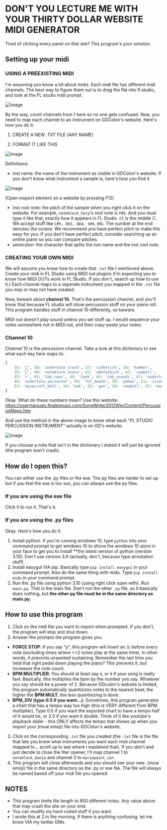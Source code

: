 # DON'T YOU LECTURE ME WITH YOUR THIRTY DOLLAR WEBSITE MIDI GENERATOR
Tired of clicking every panel on that site? This program's your solution.

## Setting up your midi

### USING A PREEXISTING MIDI
I'm assuming you know a bit about midis. Each midi file
has different midi channels. The best way to figure them out
is to drag the file into fl studio, and look at the FL studio midi prompt.

![image](https://user-images.githubusercontent.com/31808925/151501848-020489ef-534b-4a35-8209-070f4ca38e86.png)

By the way, count channels from 1 here so no one gets confused. Now, you need to map each channel to an instrument on GDColon's website. Here's how you do it:

1. CREATE A NEW .TXT FILE (ANY NAME)

2. FORMAT IT LIKE THIS

![image](https://user-images.githubusercontent.com/31808925/151502169-e619bc55-c6c0-4c7a-aa8c-d1dca17a5b7c.png)

Definitions:
* inst name: the name of the instrument as visible in GDColon's website. If you don't know what instrument a sample is, here's how you find it

![image](https://user-images.githubusercontent.com/31808925/151502407-0fcef460-dc00-4978-9b64-48ca56b6d4c4.png)

(Open inspect element on a website by pressing F12)
* inst root note: the pitch of the sample when you right click it on the website. For example, ``noteblock_harp``'s root note is ``F#5``. And you must type it like that, exactly how it appears in FL Studio. ``C5`` is the middle C. We accept stuff like ``C#5, Db5, Ab4, G#4``, etc. The number at the end denotes the octave. We recommend you have perfect pitch to make this easy for you. If you don't have perfect pitch, consider searching up an online piano so you can compare pitches.
* semicolon: the character that splits the inst name and the inst root note.

### CREATING YOUR OWN MIDI
We will assume you know how to create that ``.txt`` file I mentioned above. Create your midi in FL Studio using MIDI out plugins (I'm expecting you to know how MIDI OUTs work in FL Studio. If you don't, search up how to use it.) Each channel maps to a seperate instrument you mapped in the ``.txt`` file you may or may not have created.

Now, beware about **channel 10.** That's the percussion channel, and you'll know that because FL studio will show percussion stuff on your piano roll. This program handles
stuff in channel 10 differently, so beware.

MIDI out doesn't play sound unless you set stuff up. I would sequence your notes somewhere not in MIDI out, and then copy-paste your notes.

### Channel 10
Channel 10 is the percussion channel. Take a look at this dictionary to see what each key here maps to:
```py
{
    35: '🥁', 36: 'undertale_crack', 37: 'sidestick', 38: 'hammer',
    39: '👏', 40: 'noteblock_snare', 41: 'adofaikick', 42: 'cowbell',
    43: '💀', 44: 'tab_rows', 45: 'tonk', 46: 'tab_sounds', 47: 'undertale_hit',
    48: 'undertale_encounter', 49: 'fnf_death', 50: 'yahoo', 51: 'issac_hurt', 52: 'issac_dead',
    53: 'minecraft_bell', 54: 'ook', 55: 'gun', 56: 'cowbell', 57: 'mariopaint_dog', 58: 'mariopaint_cat'
}
```
Okay. What do these numbers mean? Use this website:
https://usermanuals.finalemusic.com/SongWriter2012Win/Content/PercussionMaps.htm

And use the method in the above image to know what each "FL STUDIO PERCUSSION INSTRUMENT" actually is on GD's website.

![image](https://user-images.githubusercontent.com/31808925/151503801-1dbdd7a7-830d-4c65-a106-d3b5b08a3072.png)

If you choose a note that isn't in the dictionary I stated it will just be ignored (the program won't crash).

## How do I open this?
You can either use the .py files or the exe. The py files are harder to set up
but if you feel the exe is too sus, you can always use the py files.

### If you are using the exe file
Click it to run it. That's it.

### If you are using the .py files
Okay. Here's how you do it:

1. Install python. If you're running windows 10, type ``python``
into your command prompt to get windows 10 to shove the windows 10
store in your face to get you to install **the latest version of python
(version 3.10). Don't use version 3.9 (actually, don't, because type annotation
stuff)
2. Install easygui VIA pip. Basically type ``pip install easygui`` in your
command prompt. Also do the same thing with mido. Type ``pip install mido`` in your command prompt.
3. Run the .py file using python 3.10 (using right click open with).
Run ``main.py``. That is the main file. Don't run the other ``.py`` file, as it basically does nothing, but **the other py file must be in the same directory as main.py**.

## How to use this program
1. Click on the midi file you want to import when prompted. If you don't, the program will stop and shut down.
2. Answer the prompts the program gives you.

* **FORCE STOP**: If you say "y", this program will insert an 🇽 before every note (excluding times where >=2 notes play at the same time). In other words, it prevents unwanted sustaining. Remember the last time you held that right pedal down playing the piano? This prevents it, but increases the note count.
* **BPM MULTIPLIER**: You should at least say ``4``, or ``8`` if your song is really fast. Basically, this multiplies the bpm by the number you say. Whatever you say should be a power of 2. Because GDcolon's website is limited, this program automatically quantisizes notes to the nearest beat; the higher the **BPM MULT**, the less quantisizing is done.
* **BPM_DIV (type 0.5 if you want...)**: Sometimes, this program generates a chart that has a tempo way too high (this is VERY different from BPM multiplier). Type 0.5 if you want the exported chart to have a tempo half of it would be, or 2.0 if you want it double. Think of it like youtube's playback slider - this ONLY affects the tempo that shows up when you import your (moai emoji) file into GDColon's website.

3. Click on the corresponding ``.txt`` file you created (the ``.txt`` file is the file that lets you know what instruments you want each midi channel mapped to... scroll up to see where I explained that). If you don't and just decide to close the filer opener, I'll map channel 1 to ``noteblock_banjo`` and channel 2 to ``mariopaint_car``.
4. This program will close afterwards and you should see your new .(moai emoji) file in the same directory as the .py or exe file. The file will always be named based off your midi file you opened.

## NOTES
* This program limits file length to 850 different notes. Any value above that may crash the site on your end.
* You can modify my hard coded stuff if you want.
* I wrote this at 2 in the morning. If there is anything confusing, let me know VIA my twitter DMs.
